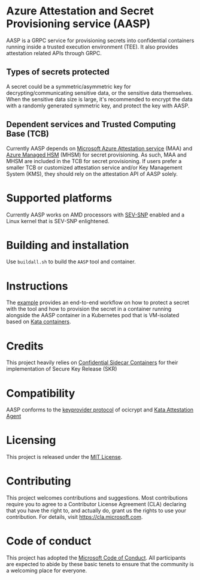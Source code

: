 # Azure Attestation and Secret Provisioning service (AASP)

AASP is a GRPC service for provisioning secrets into confidential containers
running inside a trusted execution environment (TEE). It also provides
attestation related APIs through GRPC.

## Types of secrets protected

A secret could be a symmetric/asymmetric key for decrypting/communicating
sensitive data, or the sensitive data themselves. When the sensitive data
size is large, it's recommended to encrypt the data with a randomly
generated symmetric key, and protect the key with AASP.

## Dependent services and Trusted Computing Base (TCB)

Currently AASP depends on [Microsoft Azure Attestation service](https://azure.microsoft.com/en-us/products/azure-attestation) (MAA) and
[Azure Managed HSM](https://learn.microsoft.com/en-us/azure/key-vault/managed-hsm/overview)
(MHSM) for secret provisioning. As such,
MAA and MHSM are included in the TCB for secret provisioning. If users
prefer a smaller TCB or customized attestation service and/or Key Management
System (KMS), they should rely on the attestation API of AASP solely.

# Supported platforms

Currently AASP works on AMD processors with [SEV-SNP](https://www.amd.com/en/processors/amd-secure-encrypted-virtualization)
enabled and a Linux kernel that is SEV-SNP enlightened.

# Building and installation

Use `buildall.sh` to build the `AASP` tool and container.

# Instructions

The [example](examples/secret_provisioning/README.md) provides an end-to-end workflow on how to
protect a secret with the tool and how to provision the secret in a container
running alongside the AASP container in a Kubernetes pod that is VM-isolated
based on [Kata containers](https://github.com/kata-containers/kata-containers).

# Credits

This project heavily relies on [Confidential Sidecar Containers](https://github.com/microsoft/confidential-sidecar-containers)
for their implementation of Secure Key Release (SKR)

# Compatibility

AASP conforms to the [keyprovider protocol](
https://github.com/containers/ocicrypt/blob/main/docs/keyprovider.md) of ocicrypt and
[Kata Attestation Agent](https://github.com/confidential-containers/attestation-agent)

# Licensing

This project is released under the [MIT License](LICENSE.txt).

# Contributing

This project welcomes contributions and suggestions. Most contributions require you to
agree to a Contributor License Agreement (CLA) declaring that you have the right to,
and actually do, grant us the rights to use your contribution. For details, visit
https://cla.microsoft.com.

# Code of conduct

This project has adopted the
[Microsoft Code of Conduct](https://opensource.microsoft.com/codeofconduct/).
All participants are expected to abide by these basic tenets to ensure that the
community is a welcoming place for everyone.


